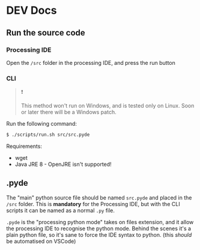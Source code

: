 # DEV Docs



## Run the source code

### Processing IDE

Open the `/src` folder in the processing IDE, and press the run button

### CLI

> :exclamation: 
>
> This method won't run on Windows, and is tested only on Linux. Soon or later there will be a Windows patch.

Run the following command:

``` bash
$ ./scripts/run.sh src/src.pyde
```

Requirements:

+ wget
+ Java JRE 8 - OpenJRE isn't supported!



## .pyde

The "main" python source file should be named `src.pyde` and placed in the `/src` folder. This is **mandatory** for the Processing IDE, but with the CLI scripts it can be named as a normal `.py` file.

`.pyde` is the "processing python mode" takes on files extension, and it allow the processing IDE to recognise the python mode. Behind the scenes it's a plain python file, so it's sane to force the IDE syntax to python. (this _should_ be automatised on VSCode)

